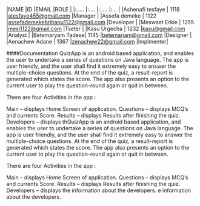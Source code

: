 |NAME             |ID    |EMAIL                             |ROLE      |
|:.....           |:.... |:.....                            |:...      |
|Ashenafi tesfaye | 1118 |atesfaye455@gmail.com             |Manager   |
|Assefa demeke    | 1122 |assefademekebrihanu1122@gmail.com |Developer |
|Meswaet Erkie    | 1255 |mesi1122@gmail.com                |Tseter    | 
|Kasu Urgecha     | 1232 |kasu@gmail.com                    |Analyst   |
|Betemaryam Tadese| 1145 |betemariam@gmail.com              |Designer  |
|Aenachew Adane   | 1367 |zenachew22@gmail.com              |Implmenter|








####Documentation
QuizApp is an android based application, and enables the user to undertake a series of questions on Java language. The app is user friendly, and the user shall find it extremely easy to answer the multiple-choice questions. At the end of the quiz, a result-report is generated which states the score. The app also presents an option to the current user to play the question-round again or quit in between.

There are four Activities in the app :

Main – displays Home Screen of application.
Questions – displays MCQ’s and currents Score.
Results – displays Results after finishing the quiz.
Developers – displays thQuizApp is an android based application, and enables the user to undertake a series of questions on Java language. The app is user friendly, and the user shall find it extremely easy to answer the multiple-choice questions. At the end of the quiz, a result-report is generated which states the score. The app also presents an option to the current user to play the question-round again or quit in between.

There are four Activities in the app :

Main – displays Home Screen of application.
Questions – displays MCQ’s and currents Score.
Results – displays Results after finishing the quiz.
Developers – displays the information about the developers.
e information about the developers.

